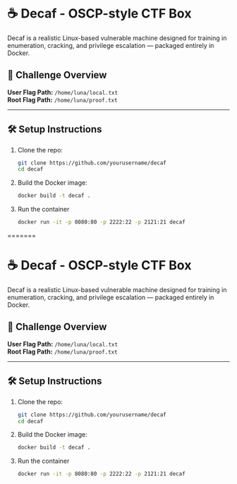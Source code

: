 # ☕ Decaf - OSCP-style CTF Box

Decaf is a realistic Linux-based vulnerable machine designed for training in enumeration, cracking, and privilege escalation — packaged entirely in Docker.

## 🧩 Challenge Overview

**User Flag Path:** `/home/luna/local.txt`  
**Root Flag Path:** `/home/luna/proof.txt`

---

## 🛠 Setup Instructions
1. Clone the repo:
   ```bash
   git clone https://github.com/yourusername/decaf
   cd decaf

2. Build the Docker image:
   ```bash
   docker build -t decaf .
   
3. Run the container
   ```bash
   docker run -it -p 8080:80 -p 2222:22 -p 2121:21 decaf
=======
# ☕ Decaf - OSCP-style CTF Box

Decaf is a realistic Linux-based vulnerable machine designed for training in enumeration, cracking, and privilege escalation — packaged entirely in Docker.

## 🧩 Challenge Overview

**User Flag Path:** `/home/luna/local.txt`  
**Root Flag Path:** `/home/luna/proof.txt`

---

## 🛠 Setup Instructions

1. Clone the repo:
   ```bash
   git clone https://github.com/yourusername/decaf
   cd decaf

2. Build the Docker image:
   ```bash
   docker build -t decaf .
   
3. Run the container
   ```bash
   docker run -it -p 8080:80 -p 2222:22 -p 2121:21 decaf

